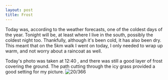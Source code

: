 ```yaml
---
layout: post
title: Frost
---
```

Today was, according to the weather forecasts, one of the coldest days of the year. Tonight will be, at least where I live in the south, possibly the coldest night too. Thankfully, although it's been cold, it has also been dry. This meant that on the 5km walk I went on today, I only needed to wrap up warm, and not worry about a raincoat as well.
<!--break-->
Today's photo was taken at 12:40 , and there was still a good layer of frost covering the ground. The path cutting through the icy grass provided a good setting for my picture.
![20/366](http://media.humanboring.net/photos/2016-01-20.jpeg)